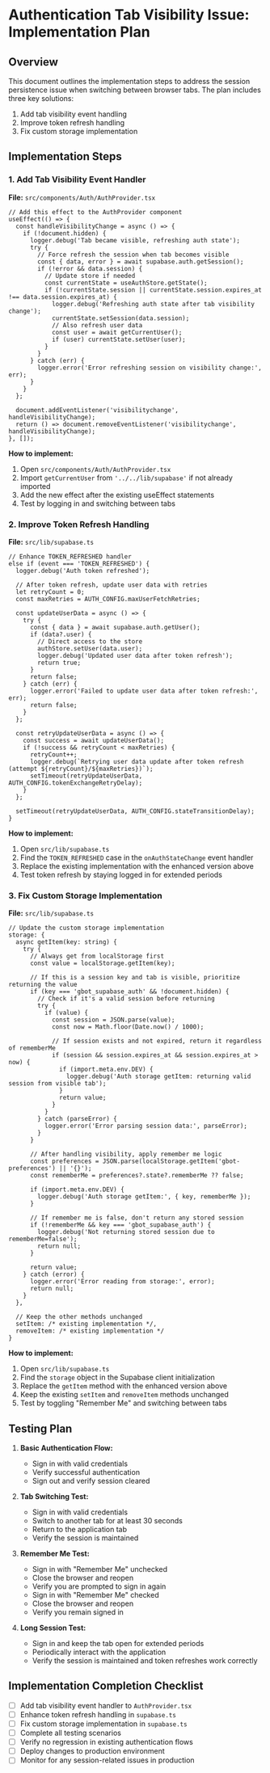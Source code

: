 
# Authentication Tab Visibility Issue: Implementation Plan

## Overview

This document outlines the implementation steps to address the session persistence issue when switching between browser tabs. The plan includes three key solutions:

1. Add tab visibility event handling
2. Improve token refresh handling
3. Fix custom storage implementation

## Implementation Steps

### 1. Add Tab Visibility Event Handler

**File:** `src/components/Auth/AuthProvider.tsx`

```tsx
// Add this effect to the AuthProvider component
useEffect(() => {
  const handleVisibilityChange = async () => {
    if (!document.hidden) {
      logger.debug('Tab became visible, refreshing auth state');
      try {
        // Force refresh the session when tab becomes visible
        const { data, error } = await supabase.auth.getSession();
        if (!error && data.session) {
          // Update store if needed
          const currentState = useAuthStore.getState();
          if (!currentState.session || currentState.session.expires_at !== data.session.expires_at) {
            logger.debug('Refreshing auth state after tab visibility change');
            currentState.setSession(data.session);
            // Also refresh user data
            const user = await getCurrentUser();
            if (user) currentState.setUser(user);
          }
        }
      } catch (err) {
        logger.error('Error refreshing session on visibility change:', err);
      }
    }
  };
  
  document.addEventListener('visibilitychange', handleVisibilityChange);
  return () => document.removeEventListener('visibilitychange', handleVisibilityChange);
}, []);
```

**How to implement:**
1. Open `src/components/Auth/AuthProvider.tsx`
2. Import `getCurrentUser` from `'../../lib/supabase'` if not already imported
3. Add the new effect after the existing useEffect statements
4. Test by logging in and switching between tabs

### 2. Improve Token Refresh Handling

**File:** `src/lib/supabase.ts`

```tsx
// Enhance TOKEN_REFRESHED handler
else if (event === 'TOKEN_REFRESHED') {
  logger.debug('Auth token refreshed');
  
  // After token refresh, update user data with retries
  let retryCount = 0;
  const maxRetries = AUTH_CONFIG.maxUserFetchRetries;
  
  const updateUserData = async () => {
    try {
      const { data } = await supabase.auth.getUser();
      if (data?.user) {
        // Direct access to the store
        authStore.setUser(data.user);
        logger.debug('Updated user data after token refresh');
        return true;
      }
      return false;
    } catch (err) {
      logger.error('Failed to update user data after token refresh:', err);
      return false;
    }
  };
  
  const retryUpdateUserData = async () => {
    const success = await updateUserData();
    if (!success && retryCount < maxRetries) {
      retryCount++;
      logger.debug(`Retrying user data update after token refresh (attempt ${retryCount}/${maxRetries})`);
      setTimeout(retryUpdateUserData, AUTH_CONFIG.tokenExchangeRetryDelay);
    }
  };
  
  setTimeout(retryUpdateUserData, AUTH_CONFIG.stateTransitionDelay);
}
```

**How to implement:**
1. Open `src/lib/supabase.ts`
2. Find the `TOKEN_REFRESHED` case in the `onAuthStateChange` event handler
3. Replace the existing implementation with the enhanced version above
4. Test token refresh by staying logged in for extended periods

### 3. Fix Custom Storage Implementation

**File:** `src/lib/supabase.ts`

```tsx
// Update the custom storage implementation
storage: {
  async getItem(key: string) {
    try {
      // Always get from localStorage first
      const value = localStorage.getItem(key);
      
      // If this is a session key and tab is visible, prioritize returning the value
      if (key === 'gbot_supabase_auth' && !document.hidden) {
        // Check if it's a valid session before returning
        try {
          if (value) {
            const session = JSON.parse(value);
            const now = Math.floor(Date.now() / 1000);
            
            // If session exists and not expired, return it regardless of rememberMe
            if (session && session.expires_at && session.expires_at > now) {
              if (import.meta.env.DEV) {
                logger.debug('Auth storage getItem: returning valid session from visible tab');
              }
              return value;
            }
          }
        } catch (parseError) {
          logger.error('Error parsing session data:', parseError);
        }
      }
      
      // After handling visibility, apply remember me logic
      const preferences = JSON.parse(localStorage.getItem('gbot-preferences') || '{}');
      const rememberMe = preferences?.state?.rememberMe ?? false;
      
      if (import.meta.env.DEV) {
        logger.debug('Auth storage getItem:', { key, rememberMe });
      }
      
      // If remember me is false, don't return any stored session
      if (!rememberMe && key === 'gbot_supabase_auth') {
        logger.debug('Not returning stored session due to rememberMe=false');
        return null;
      }
      
      return value;
    } catch (error) {
      logger.error('Error reading from storage:', error);
      return null;
    }
  },
  
  // Keep the other methods unchanged
  setItem: /* existing implementation */,
  removeItem: /* existing implementation */
}
```

**How to implement:**
1. Open `src/lib/supabase.ts`
2. Find the `storage` object in the Supabase client initialization
3. Replace the `getItem` method with the enhanced version above
4. Keep the existing `setItem` and `removeItem` methods unchanged
5. Test by toggling "Remember Me" and switching between tabs

## Testing Plan

1. **Basic Authentication Flow:**
   - Sign in with valid credentials
   - Verify successful authentication
   - Sign out and verify session cleared

2. **Tab Switching Test:**
   - Sign in with valid credentials
   - Switch to another tab for at least 30 seconds
   - Return to the application tab
   - Verify the session is maintained

3. **Remember Me Test:**
   - Sign in with "Remember Me" unchecked
   - Close the browser and reopen
   - Verify you are prompted to sign in again
   - Sign in with "Remember Me" checked
   - Close the browser and reopen
   - Verify you remain signed in

4. **Long Session Test:**
   - Sign in and keep the tab open for extended periods
   - Periodically interact with the application
   - Verify the session is maintained and token refreshes work correctly

## Implementation Completion Checklist

- [ ] Add tab visibility event handler to `AuthProvider.tsx`
- [ ] Enhance token refresh handling in `supabase.ts`
- [ ] Fix custom storage implementation in `supabase.ts`
- [ ] Complete all testing scenarios
- [ ] Verify no regression in existing authentication flows
- [ ] Deploy changes to production environment
- [ ] Monitor for any session-related issues in production
